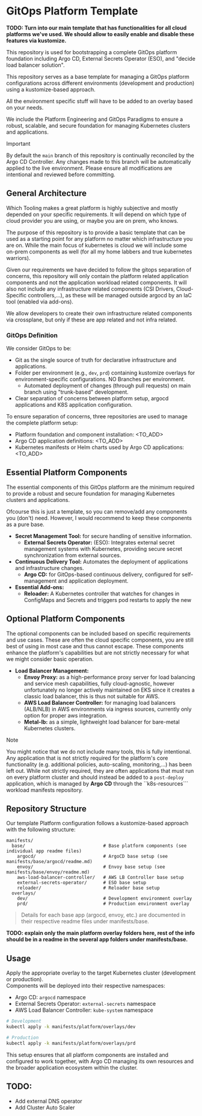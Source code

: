 # GitOps Platform Template

**TODO: Turn into our main template that has functionalities for all cloud platforms we've used. We should allow to easily enable and disable these features via kustomize.**

This repository is used for bootstrapping a complete GitOps platform foundation including Argo CD, External Secrets Operator (ESO), and "decide load balancer solution".  

This repository serves as a base template for managing a GitOps platform configurations across different environments (development and production) using a kustomize-based approach.

All the environment specific stuff will have to be added to an overlay based on your needs.

We include the Platform Engineering and GitOps Paradigms to ensure a robust, scalable, and secure foundation for managing Kubernetes clusters and applications.

> [!IMPORTANT]
> By default the `main` branch of this repository is continually reconciled by the Argo CD Controller. Any changes made to this
> branch will be automatically applied to the live environment. Please ensure all modifications are
> intentional and reviewed before committing.

## General Architecture

Which Tooling makes a great platform is highly subjective and mostly depended on your specific requirements. 
It will depend on which type of cloud provider you are using, or maybe you are on prem, who knows.

The purpose of this repository is to provide a basic template that can be used as a starting point for any platform no matter which infrastructure you are on. 
While the main focus of kubernetes is cloud we will include some on-prem components as well (for all my home labbers and true kubernetes warriors).

Given our requirements we have decided to follow the gitops separation of concerns, this repository will only contain the platform related application components and not the application workload related components.
It will also not include any infrastructure related components (CSI Drivers, Cloud-Specific controllers,...), as these will be managed outside argocd by an IaC tool (enabled via add-ons).

We allow developers to create their own infrastructure related components via crossplane, but only if these are app related and not infra related.

### GitOps Definition

We consider GitOps to be:

- Git as the single source of truth for declarative infrastructure and applications.
- Folder per environment (e.g., `dev`, `prd`) containing kustomize overlays for environment-specific configurations. NO Branches per environment.
  - Automated deployment of changes (through pull requests) on main branch using "trunk-based" development.
- Clear separation of concerns between platform setup, argocd applications and K8S application configuration.

To ensure separation of concerns, three repositories are used to manage the complete platform setup:

* Platform foundation and component
  installation: <TO_ADD>
* Argo CD application
  definitions: <TO_ADD>
* Kubernetes manifests or Helm charts used by Argo CD
  applications: <TO_ADD>

## Essential Platform Components

The essential components of this GitOps platform are the minimum required to provide a robust and secure foundation for managing Kubernetes clusters and applications.

Ofcourse this is just a template, so you can remove/add any components you (don't) need. However, I would recommend to keep these components as a pure base.

- **Secret Management Tool:** for secure handling of sensitive information.
  - **External Secrets Operator:** (ESO): Integrates external secret management systems with Kubernetes, providing secure secret synchronization from external sources.
- **Continuous Delivery Tool:** Automates the deployment of applications and infrastructure changes.
  - **Argo CD:** for GitOps-based continuous delivery, configured for self-management and application deployment.
- **Essential Add-ons:**
  - **Reloader:** A Kubernetes controller that watches for changes in ConfigMaps and Secrets and triggers pod restarts to apply the new

## Optional Platform Components

The optional components can be included based on specific requirements and use cases. 
These are often the cloud specific components, you are still best of using in most case and thus cannot escape.
These components enhance the platform's capabilities but are not strictly necessary for what we might consider basic operation.

- **Load Balancer Management:** 
  - **Envoy Proxy:** as a high-performance proxy server for load balancing and service mesh capabilities, fully cloud-agnostic, however unfortunately no longer actively maintained on EKS since it creates a classic load balancer, this is thus not suitable for AWS.
  - **AWS Load Balancer Controller:** for managing load balancers (ALB/NLB) in AWS environments via ingress sources, currently only option for proper aws integration.
  - **Metal-lb:** as a simple, lightweight load balancer for bare-metal Kubernetes clusters.

> [!NOTE]
> You might notice that we do not include many tools, this is fully intentional.
> Any application that is not strictly required for the platform's core functionality (e.g. additional policies, auto-scaling, monitoring,...) has been left out.
> While not strictly required, they are often applications that must run on every platform cluster and should instead be added to a ``post-deploy`` application,
> which is managed by **Argo CD** through the ``k8s-resources``` workload manifests repository.

## Repository Structure

Our template Platform configuration follows a kustomize-based approach with the following structure:

```
manifests/
  base/                             # Base platform components (see individual app readme files)
    argocd/                         # ArgoCD base setup (see manifests/base/argocd/readme.md)
    envoy/                          # Envoy base setup (see manifests/base/envoy/readme.md)
    aws-load-balancer-controller/   # AWS LB Controller base setup
    external-secrets-operator/      # ESO base setup
    reloader/                       # Reloader base setup
  overlays/
    dev/                            # Development environment overlay
    prd/                            # Production environment overlay
```

> Details for each base app (argocd, envoy, etc.) are documented in their respective readme files under manifests/base.

**TODO: explain only the main platform overlay folders here, rest of the info should be in a readme in the several app folders under manifests/base.**

## Usage

Apply the appropriate overlay to the target Kubernetes cluster (development or production).  
Components will be deployed into their respective namespaces:

- Argo CD: `argocd` namespace
- External Secrets Operator: `external-secrets` namespace
- AWS Load Balancer Controller: `kube-system` namespace

```bash
# Development
kubectl apply -k manifests/platform/overlays/dev

# Production
kubectl apply -k manifests/platform/overlays/prd
```

This setup ensures that all platform components are installed and configured to work together, with Argo CD managing its
own resources and the broader application ecosystem within the cluster.


## TODO:

- Add external DNS operator
- Add Cluster Auto Scaler